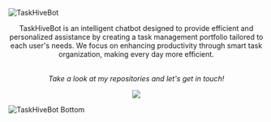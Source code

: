 ![TaskHiveBot](https://raw.githubusercontent.com/Trilokia/Trilokia/379277808c61ef204768a61bbc5d25bc7798ccf1/trilokia.svg)

<p align="center">
TaskHiveBot is an intelligent chatbot designed to provide efficient and personalized assistance by creating a task management portfolio tailored to each user's needs. We focus on enhancing productivity through smart task organization, making every day more efficient.
<br><br>
<p align="center">
 <i>Take a look at my repositories and let's get in touch!</i>
<p align="center">
<img src="https://visitor-badge.laobi.icu/badge?page_id=your-repo-name"/>
</p>
</p>

![TaskHiveBot Bottom](https://raw.githubusercontent.com/Trilokia/Trilokia/379277808c61ef204768a61bbc5d25bc7798ccf1/bottom_header.svg)
<br>
</p>

